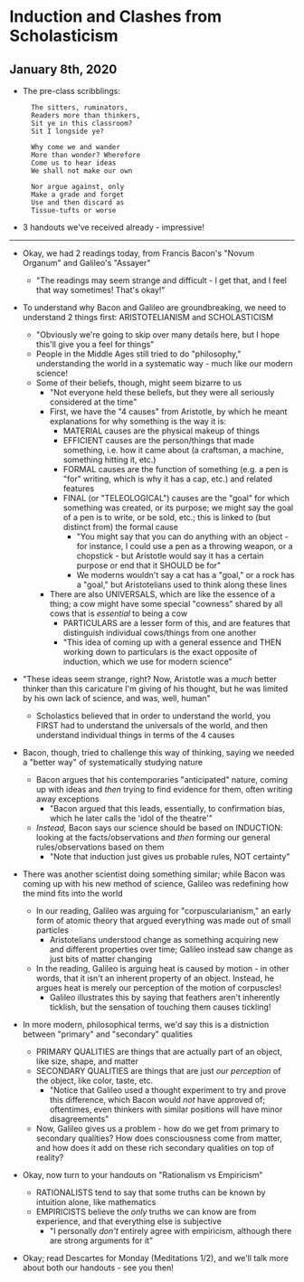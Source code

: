 # Induction and Clashes from Scholasticism

## January 8th, 2020

- The pre-class scribblings:

        The sitters, ruminators,
        Readers more than thinkers,
        Sit ye in this classroom?
        Sit I longside ye?

        Why come we and wander
        More than wonder? Wherefore
        Come us to hear ideas
        We shall not make our own

        Nor argue against, only
        Make a grade and forget
        Use and then discard as
        Tissue-tufts or worse

- 3 handouts we've received already - impressive!
--------------------------------------------------------------------------------

- Okay, we had 2 readings today, from Francis Bacon's "Novum Organum" and Galileo's "Assayer"
    - "The readings may seem strange and difficult - I get that, and I feel that way sometimes! That's okay!"

- To understand why Bacon and Galileo are groundbreaking, we need to understand 2 things first: ARISTOTELIANISM and SCHOLASTICISM
    - "Obviously we're going to skip over many details here, but I hope this'll give you a feel for things"
    - People in the Middle Ages still tried to do "philosophy," understanding the world in a systematic way - much like our modern science!
    - Some of their beliefs, though, might seem bizarre to us
        - "Not everyone held these beliefs, but they were all seriously considered at the time"
        - First, we have the "4 causes" from Aristotle, by which he meant explanations for why something is the way it is:
            - MATERIAL causes are the physical makeup of things
            - EFFICIENT causes are the person/things that made something, i.e. how it came about (a craftsman, a machine, something hitting it, etc.)
            - FORMAL causes are the function of something (e.g. a pen is "for" writing, which is why it has a cap, etc.) and related features
            - FINAL (or "TELEOLOGICAL") causes are the "goal" for which something was created, or its purpose; we might say the goal of a pen is to write, or be sold, etc.; this is linked to (but distinct from) the formal cause
                - "You might say that you can do anything with an object - for instance, I could use a pen as a throwing weapon, or a chopstick - but Aristotle would say it has a certain purpose or end that it SHOULD be for"
                - We moderns wouldn't say a cat has a "goal," or a rock has a "goal," but Aristotelians used to think along these lines
        - There are also UNIVERSALS, which are like the essence of a thing; a cow might have some special "cowness" shared by all cows that is *essential* to being a cow
            - PARTICULARS are a lesser form of this, and are features that distinguish individual cows/things from one another
            - "This idea of coming up with a general essence and THEN working down to particulars is the exact opposite of induction, which we use for modern science"

- "These ideas seem strange, right? Now, Aristotle was a *much* better thinker than this caricature I'm giving of his thought, but he was limited by his own lack of science, and was, well, human"
    - Scholastics believed that in order to understand the world, you FIRST had to understand the universals of the world, and then understand individual things in terms of the 4 causes

- Bacon, though, tried to challenge this way of thinking, saying we needed a "better way" of systematically studying nature
    - Bacon argues that his contemporaries "anticipated" nature, coming up with ideas and *then* trying to find evidence for them, often writing away exceptions
        - "Bacon argued that this leads, essentially, to confirmation bias, which he later calls the 'idol of the theatre'"
    - *Instead,* Bacon says our science should be based on INDUCTION: looking at the facts/observations and *then* forming our general rules/observations based on them
        - "Note that induction just gives us probable rules, NOT certainty"

- There was another scientist doing something similar; while Bacon was coming up with his new method of science, Galileo was redefining how the mind fits into the world
    - In our reading, Galileo was arguing for "corpuscularianism," an early form of atomic theory that argued everything was made out of small particles
        - Aristotelians understood change as something acquiring new and different properties over time; Galileo instead saw change as just bits of matter changing
    - In the reading, Galileo is arguing heat is caused by motion - in other words, that it isn't an inherent property of an object. Instead, he argues heat is merely our perception of the motion of corpuscles!
        - Galileo illustrates this by saying that feathers aren't inherently ticklish, but the sensation of touching them causes tickling!

- In more modern, philosophical terms, we'd say this is a distniction between "primary" and "secondary" qualities
    - PRIMARY QUALITIES are things that are actually part of an object, like size, shape, and matter
    - SECONDARY QUALITIES are things that are just *our perception* of the object, like color, taste, etc.
        - "Notice that Galileo used a thought experiment to try and prove this difference, which Bacon would *not* have approved of; oftentimes, even thinkers with similar positions will have minor disagreements"
    - Now, Galileo gives us a problem - how do we get from primary to secondary qualities? How does consciousness come from matter, and how does it add on these rich secondary qualities on top of reality?

- Okay, now turn to your handouts on "Rationalism vs Empiricism"
    - RATIONALISTS tend to say that some truths can be known by intuition alone, like mathematics
    - EMPIRICISTS believe the *only* truths we can know are from experience, and that everything else is subjective
        - "I personally *don't* entirely agree with empiricism, although there are strong arguments for it"

- Okay; read Descartes for Monday (Meditations 1/2), and we'll talk more about both our handouts - see you then!